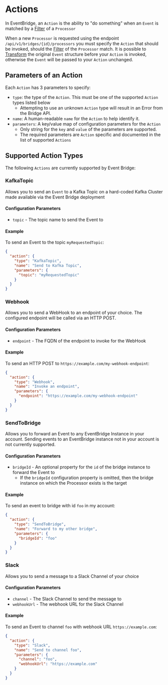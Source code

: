 # Actions

In EventBridge, an `Action` is the ability to "do something" when an `Event` is matched by a [Filter](FILTERS.md) of a `Processor`

When a new `Processor` is requested using the endpoint `/api/v1/bridges/{id}/processors` you must specify the `Action` that should be invoked, should the [Filter](FILTERS.md) of the `Processor` match. 
It is possible to [Transform](TRANSFORMATIONS.md) the original `Event` structure before your `Action` is invoked, otherwise the `Event` will be passed to your `Action` unchanged.

## Parameters of an Action

Each `Action` has 3 parameters to specify:

- `type`: the type of the `Action`. This must be one of the supported `Action` types listed below
    - Attempting to use an unknown `Action` type will result in an Error from the Bridge API.
- `name`: A human-readable `name` for the `Action` to help identify it.
- `parameters`: A key/value map of configuration parameters for the `Action`
  - Only string for the `key` and `value` of the parameters are supported.
  - The required parameters are `Action` specific and documented in the list of supported `Actions`

## Supported Action Types

The following `Actions` are currently supported by Event Bridge:

### KafkaTopic

Allows you to send an `Event` to a Kafka Topic on a hard-coded Kafka Cluster made available via the Event Bridge deployment

#### Configuration Parameters

* `topic` - The topic name to send the Event to

#### Example

To send an Event to the topic `myRequestedTopic`:

```json
{
  "action": {
    "type": "KafkaTopic",
    "name": "Send to Kafka Topic",
    "parameters": {
      "topic": "myRequestedTopic"
    }
  }
}
```
### Webhook

Allows you to send a WebHook to an endpoint of your choice. The configured endpoint will be called via an HTTP POST.

#### Configuration Parameters

* `endpoint` - The FQDN of the endpoint to invoke for the WebHook

#### Example

To send an HTTP POST to `https://example.com/my-webhook-endpoint`:

```json
{
  "action": {
    "type": "Webhook",
    "name": "Invoke an endpoint",
    "parameters": {
      "endpoint": "https://example.com/my-webhook-endpoint"
    }
  }
}
```

### SendToBridge

Allows you to forward an Event to any EventBridge Instance in your account. Sending events to an EventBridge instance not in your
account is not currently supported.

#### Configuration Parameters

* `bridgeId` - An optional property for the `id` of the bridge instance to forward the Event to
  * If the `bridgeId` configuration property is omitted, then the bridge instance on which the Processor exists is the target 

#### Example

To send an event to bridge with id `foo` in my account:

```json
{
  "action": {
    "type": "SendToBridge",
    "name": "Forward to my other bridge",
    "parameters": {
      "bridgeId": "foo"
    }
  }
}
```

### Slack

Allows you to send a message to a Slack Channel of your choice

#### Configuration Parameters

* `channel` - The Slack Channel to send the message to
* `webhookUrl` - The webhook URL for the Slack Channel

#### Example

To send an Event to channel `foo` with webhook URL `https://example.com`:

```json
{
  "action": {
    "type": "Slack",
    "name": "Send to channel foo",
    "parameters": {
      "channel": "foo",
      "webhookUrl": "https://example.com"
    }
  }
}
```
